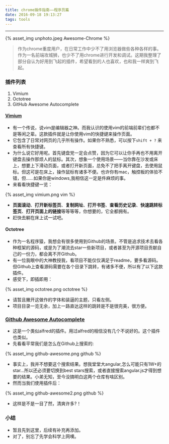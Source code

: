 ```yaml
---
title: chrome插件指南——程序员篇
date: 2016-09-18 19:13:27
tags: tools
---
```


<hr>

{% asset_img unphoto.jpeg Awesome-Chrome %}

<blockquote>
	作为chrome重度用户，在日常工作中少不了用浏览器做些各种各样的事。作为一名前端攻城狮，也少不了用chrome进行开发和调试。这期我整理了部分自认为好用到飞起的插件，希望看到的人也喜欢，也和我一样爽到飞起。

</blockquote>

<!-- more -->

### 插件列表

1. Vimium
2. Octotree
3. GitHub Awesome Autocomplete


#### [Vimium](https://chrome.google.com/webstore/detail/vimium/dbepggeogbaibhgnhhndojpepiihcmeb)

*  有一个传说，说vim是编辑器之神。而我认识的使用vim的前端前辈们也都不是等闲之辈。这款插件就是让你使用vim的快捷键来操作页面。
*  它包含了日常对网页的几乎所有操作。如果你不熟悉，可以按下`shift + ?` 来查看所有快捷键。
*  为什么说它好用呢。首先键盘党一定会点赞，因为它可以让你手再也不用离开键盘去操作那烦人的鼠标。其次，想象一个使用场景——当你靠在沙发或床上，想要上下滑动页面，或者打开新页面，总免不了把手离开键盘，去使用鼠标。但这可是在床上，操作鼠标有诸多不便。也许你有mac，触控板的体验不错，但……如果你是windows,我相信这一定是件麻烦的事。
*  来看看快捷键一览：

{% asset_img vimium.png vim %}

*  **页面滚动**、**打开新标签页**、**复制网址**、**打开书签**、**查看历史记录**、**快速跳转标签页**、**打开页面上的链接**等等等等，你想要的，它全都拥有。
*  赶快去躺在床上试一试吧。

#### Octotree

*  作为一名程序猿，我想会有很多使用到Github的场景。不管是追求技术去看各种框架的源码，或是为了潮流去star一些新项目，或者甚至为开源项目贡献自己的一份力，都会离不开Github。
*  有一位我眼中的大神教授我，看项目不能仅仅满足于readme，要多看源码。但Github上查看源码需要在各个目录下跳转，有诸多不便，所以有了以下这款插件。
*  感受下，即插即用：

{% asset_img octotree.png octotree %}

*  请暂且撇开这做作的字体和装逼的主题，只看左侧。
*  项目目录一览无余，加上一路直达这样的跳转是不是很完美，很方便。

### [Github Awesome Autocomplete](https://chrome.google.com/webstore/detail/github-awesome-autocomple/djkfdjpoelphhdclfjhnffmnlnoknfnd)

*  这是一个类似alfred的插件。用过alfred的相信没有几个不说好的。这个插件也类似。
*  先看看平常我们是怎么在Github上搜索的:

{% asset_img github-awesome.png github %}

*  事实上，我并不想要这个搜索结果。想我堂堂大angular,怎么可能只有1W+的star...所以还必须要切换到best stars搜索，或者直接搜索angular.js才得到想要的结果。小弟无知，至今没搞明白这两个仓库有啥区别。
*  然而当我们使用插件后：

{% asset_img github-awesome2.png github %}

*  这样是不是一目了然，清爽许多?！


### 小结

*  暂且先到这里，后续有补充再添加。
*  对了，别忘了先学会科学上网噢。

